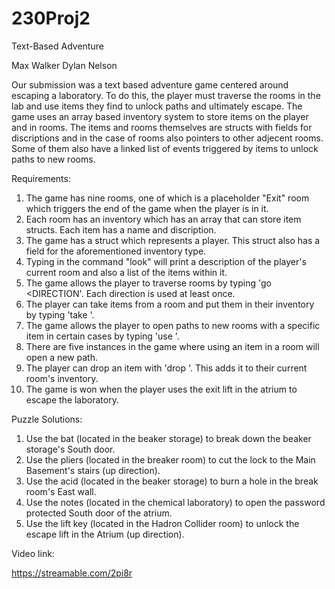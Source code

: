 # 230Proj2
Text-Based Adventure

Max Walker
Dylan Nelson

Our submission was a text based adventure game centered around escaping a laboratory. To do this, the player must traverse the rooms in the lab and use items they find to unlock paths and ultimately escape. The game uses an array based inventory system to store items on the player and in rooms. The items and rooms themselves are structs with fields for discriptions and in the case of rooms also pointers to other adjecent rooms. Some of them also have a linked list of events triggered by items to unlock paths to new rooms.

Requirements:
1. The game has nine rooms, one of which is a placeholder "Exit" room which triggers the end of the game when the player is in it.
2. Each room has an inventory which has an array that can store item structs. Each item has a name and discription.
3. The game has a struct which represents a player. This struct also has a field for the aforementioned inventory type.
4. Typing in the command "look" will print a description of the player's current room and also a list of the items within it.
5. The game allows the player to traverse rooms by typing 'go <DIRECTION'. Each direction is used at least once.
6. The player can take items from a room and put them in their inventory by typing 'take <ITEM>'.
7. The game allows the player to open paths to new rooms with a specific item in certain cases by typing 'use <ITEM>'.
8. There are five instances in the game where using an item in a room will open a new path.
9. The player can drop an item with 'drop <ITEM>'. This adds it to their current room's inventory.
10. The game is won when the player uses the exit lift in the atrium to escape the laboratory.
  
Puzzle Solutions:
1. Use the bat (located in the beaker storage) to break down the beaker storage's South door.
2. Use the pliers (located in the breaker room) to cut the lock to the Main Basement's stairs (up direction).
3. Use the acid (located in the beaker storage) to burn a hole in the break room's East wall.
4. Use the notes (located in the chemical laboratory) to open the password protected South door of the atrium.
5. Use the lift key (located in the Hadron Collider room) to unlock the escape lift in the Atrium (up direction).

Video link:

https://streamable.com/2pi8r
 
